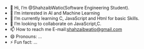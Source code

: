 - 👋 Hi, I’m @ShahzaibWatio(Software Engineering Student).
- 👀 I’m interested in AI and Machine Learning
- 🌱 I’m currently learning C, JavaScript and Html for basic Skills.
- 💞️ I’m looking to collaborate on JavaScript,C.
- 📫 How to reach me E-mail:shahzaibwatio@gmail.com
- 😄 Pronouns: ...
- ⚡ Fun fact: ...

<!---
ShahzaibWatio/ShahzaibWatio is a ✨ special ✨ repository because its `README.md` (this file) appears on your GitHub profile.
You can click the Preview link to take a look at your changes.
--->
